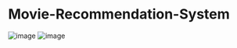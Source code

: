 # Movie-Recommendation-System
![image](https://github.com/user-attachments/assets/77e2817e-8e55-415e-a642-1c5814c88e80)
![image](https://github.com/user-attachments/assets/bb31ce7a-7802-41bd-a12d-e6f6045a6d12)

